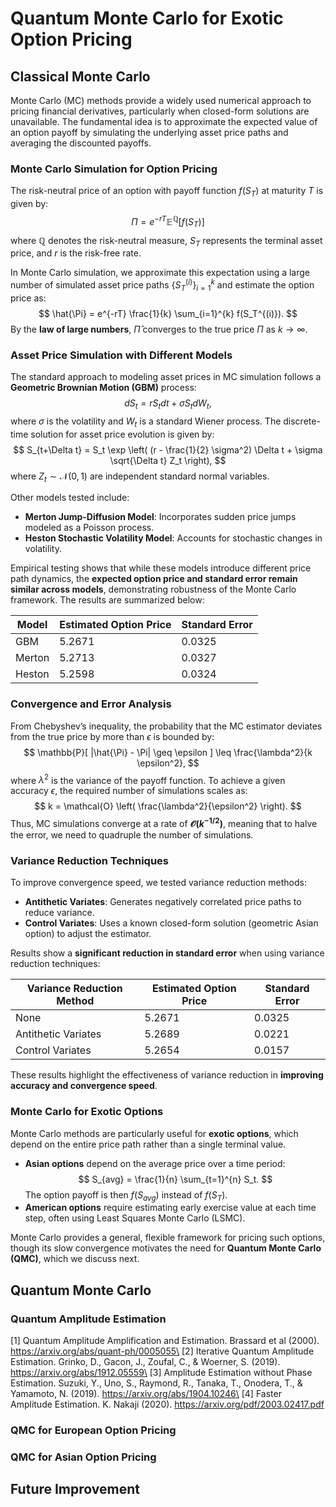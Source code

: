 # Quantum Monte Carlo for Exotic Option Pricing


## Classical Monte Carlo

Monte Carlo (MC) methods provide a widely used numerical approach to pricing financial derivatives, particularly when closed-form solutions are unavailable. The fundamental idea is to approximate the expected value of an option payoff by simulating the underlying asset price paths and averaging the discounted payoffs.

### Monte Carlo Simulation for Option Pricing

The risk-neutral price of an option with payoff function $f(S_T)$ at maturity $T$ is given by:
$$
\Pi = e^{-rT} \mathbb{E}^{\mathbb{Q}}[ f(S_T) ]
$$
where $\mathbb{Q}$ denotes the risk-neutral measure, $S_T$ represents the terminal asset price, and $r$ is the risk-free rate.

In Monte Carlo simulation, we approximate this expectation using a large number of simulated asset price paths $\{ S_T^{(i)} \}_{i=1}^{k}$ and estimate the option price as:
$$
\hat{\Pi} = e^{-rT} \frac{1}{k} \sum_{i=1}^{k} f(S_T^{(i)}).
$$
By the **law of large numbers**, $\hat{\Pi}$ converges to the true price $\Pi$ as $k \to \infty$.

### Asset Price Simulation with Different Models
The standard approach to modeling asset prices in MC simulation follows a **Geometric Brownian Motion (GBM)** process:
$$
 dS_t = r S_t dt + \sigma S_t dW_t,
$$
where $\sigma$ is the volatility and $W_t$ is a standard Wiener process. The discrete-time solution for asset price evolution is given by:
$$
 S_{t+\Delta t} = S_t \exp \left( (r - \frac{1}{2} \sigma^2) \Delta t + \sigma \sqrt{\Delta t} Z_t \right),
$$
where $Z_t \sim \mathcal{N}(0,1)$ are independent standard normal variables.

Other models tested include:
- **Merton Jump-Diffusion Model**: Incorporates sudden price jumps modeled as a Poisson process.
- **Heston Stochastic Volatility Model**: Accounts for stochastic changes in volatility.

Empirical testing shows that while these models introduce different price path dynamics, the **expected option price and standard error remain similar across models**, demonstrating robustness of the Monte Carlo framework. The results are summarized below:

| Model | Estimated Option Price | Standard Error |
|--------|----------------------|----------------|
| GBM | 5.2671 | 0.0325 |
| Merton | 5.2713 | 0.0327 |
| Heston | 5.2598 | 0.0324 |

### Convergence and Error Analysis
From Chebyshev’s inequality, the probability that the MC estimator deviates from the true price by more than $\epsilon$ is bounded by:
$$
 \mathbb{P}[ |\hat{\Pi} - \Pi| \geq \epsilon ] \leq \frac{\lambda^2}{k \epsilon^2},
$$
where $\lambda^2$ is the variance of the payoff function. To achieve a given accuracy $\epsilon$, the required number of simulations scales as:
$$
 k = \mathcal{O} \left( \frac{\lambda^2}{\epsilon^2} \right).
$$
Thus, MC simulations converge at a rate of **$\mathcal{O}(k^{-1/2})$**, meaning that to halve the error, we need to quadruple the number of simulations.

### Variance Reduction Techniques
To improve convergence speed, we tested variance reduction methods:
- **Antithetic Variates**: Generates negatively correlated price paths to reduce variance.
- **Control Variates**: Uses a known closed-form solution (geometric Asian option) to adjust the estimator.

Results show a **significant reduction in standard error** when using variance reduction techniques:

| Variance Reduction Method | Estimated Option Price | Standard Error |
|-------------------------|----------------------|----------------|
| None | 5.2671 | 0.0325 |
| Antithetic Variates | 5.2689 | 0.0221 |
| Control Variates | 5.2654 | 0.0157 |

These results highlight the effectiveness of variance reduction in **improving accuracy and convergence speed**.

### Monte Carlo for Exotic Options
Monte Carlo methods are particularly useful for **exotic options**, which depend on the entire price path rather than a single terminal value. 
- **Asian options** depend on the average price over a time period:
  $$
  S_{avg} = \frac{1}{n} \sum_{t=1}^{n} S_t.
  $$
  The option payoff is then $f(S_{avg})$ instead of $f(S_T)$.
- **American options** require estimating early exercise value at each time step, often using Least Squares Monte Carlo (LSMC).

Monte Carlo provides a general, flexible framework for pricing such options, though its slow convergence motivates the need for **Quantum Monte Carlo (QMC)**, which we discuss next.

## Quantum Monte Carlo


### Quantum Amplitude Estimation

[1] Quantum Amplitude Amplification and Estimation. Brassard et al (2000). https://arxiv.org/abs/quant-ph/0005055\
[2] Iterative Quantum Amplitude Estimation. Grinko, D., Gacon, J., Zoufal, C., & Woerner, S. (2019). https://arxiv.org/abs/1912.05559\
[3] Amplitude Estimation without Phase Estimation. Suzuki, Y., Uno, S., Raymond, R., Tanaka, T., Onodera, T., & Yamamoto, N. (2019). https://arxiv.org/abs/1904.10246\
[4] Faster Amplitude Estimation. K. Nakaji (2020). https://arxiv.org/pdf/2003.02417.pdf


### QMC for European Option Pricing




### QMC for Asian Option Pricing



## Future Improvement
